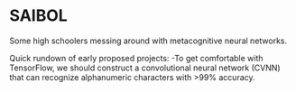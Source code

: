 # SAIBOL
Some high schoolers messing around with metacognitive neural networks.

Quick rundown of early proposed projects:
-To get comfortable with TensorFlow, we should construct a convolutional neural network (CVNN) that can recognize alphanumeric characters with >99% accuracy.

